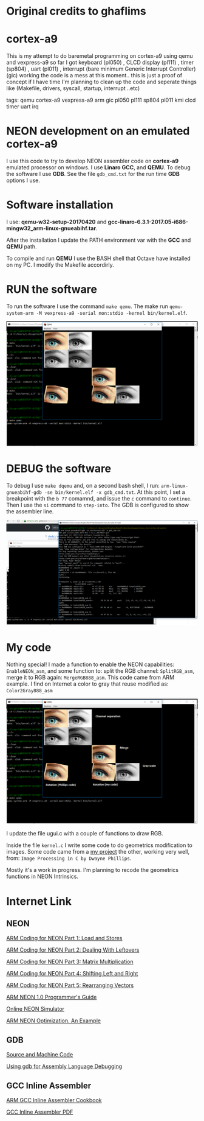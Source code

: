 # Original credits to ghaflims
# cortex-a9
This is my attempt to do baremetal programming on cortex-a9 using qemu and vexpress-a9
so far I got keyboard (pl050) , CLCD display (pl111) , timer (sp804) , uart (pl011) , interrupt (bare minimum Generic Interrupt Controller) (gic) working
the code is a mess at this moment.. this is just a proof of concept
if I have time I'm planning to clean up the code and seperate things like (Makefile, drivers, syscall, startup, interrupt ..etc)

tags: qemu cortex-a9 vexpress-a9 arm gic pl050 pl111 sp804 pl011 kmi clcd timer uart irq

# NEON development on an emulated cortex-a9
I use this code to try to develop NEON assembler code on **cortex-a9** emulated processor on windows. I use **Linaro GCC**, and **QEMU**.
To debug the software I use **GDB**. See the file `gdb_cmd.txt` for the run time **GDB** options I use.

# Software installation
I use: **qemu-w32-setup-20170420** and **gcc-linaro-6.3.1-2017.05-i686-mingw32_arm-linux-gnueabihf.tar**.

After the installation I update the PATH environment var with the **GCC** and **QEMU** path.

To compile and run **QEMU** I use the BASH shell that Octave have installed on my PC. I modify the Makefile accordirly.

# RUN the software
To run the software I use the command `make qemu`. The make run `qemu-system-arm -M vexpress-a9 -serial mon:stdio -kernel bin/kernel.elf`.

![alt text](https://github.com/cledic/cortex-a9/blob/master/neon_docs/cortex-a9_qemu.PNG "How run qemu")

# DEBUG the software
To debug I use `make dqemu` and, on a second bash shell, I run: `arm-linux-gnueabihf-gdb -se bin/kernel.elf -x gdb_cmd.txt`.
At this point, I set a breakpoint with the `b 77` comamnd, and issue the `c` command to `continue`. Then I use the `si` command to `step-into`. The GDB is configured to show the assembler line.

![alt text](https://github.com/cledic/cortex-a9/blob/master/neon_docs/cortex-a9_qemu_gdb.PNG "How run gdb with qemu")

# My code
Nothing special! I made a function to enable the NEON capabilities: `EnableNEON_asm`, and some function to: split the RGB channel: `SplitRGB_asm`, merge it to RGB again: `MergeRGB888_asm`. This code came from ARM example. I find on Internet a color to gray that reuse modified as: `Color2Gray888_asm`

![alt text](https://github.com/cledic/cortex-a9/blob/master/neon_docs/cortex-a9_qemu_comments.PNG "How run qemu")

I update the file ugui.c with a couple of functions to draw RGB.

Inside the file `kernel.c` I write some code to do geometrics modification to images. Some code came from a [my project](https://www.youtube.com/watch?v=LL79iNhs-dI) the other, working very well, from: `Image Processing in C by Dwayne Phillips`.

Mostly it's a work in progress. I'm planning to recode the geometrics functions in NEON Intrinsics.

# Internet Link

## NEON

[ARM Coding for NEON Part 1: Load and Stores](https://community.arm.com/processors/b/blog/posts/coding-for-neon---part-1-load-and-stores)

[ARM Coding for NEON Part 2: Dealing With Leftovers](https://community.arm.com/processors/b/blog/posts/coding-for-neon---part-2-dealing-with-leftovers)

[ARM Coding for NEON Part 3: Matrix Multiplication](https://community.arm.com/processors/b/blog/posts/coding-for-neon---part-3-matrix-multiplication)

[ARM Coding for NEON Part 4: Shifting Left and Right](https://community.arm.com/processors/b/blog/posts/coding-for-neon---part-4-shifting-left-and-right)

[ARM Coding for NEON Part 5: Rearranging Vectors](https://community.arm.com/processors/b/blog/posts/coding-for-neon---part-5-rearranging-vectors)

[ARM NEON 1.0 Programmer's Guide](https://developer.arm.com/docs/den0018/latest/neontm-version-10-programmers-guide)

[Online NEON Simulator](http://szeged.github.io/nevada/)

[ARM NEON Optimization. An Example](http://hilbert-space.de/?p=22)

## GDB 

[Source and Machine Code](https://www-zeuthen.desy.de/unix/unixguide/infohtml/gdb/Machine-Code.html)

[Using gdb for Assembly Language Debugging](https://www.csee.umbc.edu/~cpatel2/links/310/nasm/gdb_help.shtml)

## GCC Inline Assembler

[ARM GCC Inline Assembler Cookbook](http://www.ethernut.de/en/documents/arm-inline-asm.html)

[GCC Inline Assembler PDF](http://www.ic.unicamp.br/~celio/mc404-s2-2015/docs/ARM-GCC-Inline-Assembler-Cookbook.pdf)




